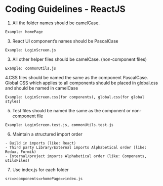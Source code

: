 # Coding Guidelines - ReactJS
1. All the folder names should be camelCase.
```
Example: homePage
```
3. React UI component’s names should be PascalCase
```
Example: LoginScreen.js
```
3. All other helper files should be camelCase. (non-component files)
```
Example: commonUtils.js
```
4.CSS files should be named the same as the component PascalCase. Global CSS which applies to all components should be placed in global.css and should be named in camelCase
```
Example: LoginScreen.css(for components), global.css(for global styles)
```
5. Test files should be named the same as the component or non-component file
```
Example: LoginScreen.test.js, commonUtils.test.js
```
6. Maintain a structured import order
```
- Build in imports (like: React)
- Third party Library/External imports Alphabetical order (like: Redux, Formik)
- Internal/project imports Alphabetical order (like: Components, utilsFiles)
```
7. Use index.js for each folder
```
src=>components=>homePage=>index.js
```

